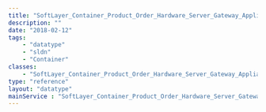 ```yaml
---
title: "SoftLayer_Container_Product_Order_Hardware_Server_Gateway_Appliance"
description: ""
date: "2018-02-12"
tags:
    - "datatype"
    - "sldn"
    - "Container"
classes:
    - "SoftLayer_Container_Product_Order_Hardware_Server_Gateway_Appliance"
type: "reference"
layout: "datatype"
mainService : "SoftLayer_Container_Product_Order_Hardware_Server_Gateway_Appliance"
---
```

